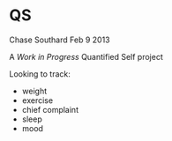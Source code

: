 # QS

Chase Southard
Feb 9 2013

A _Work in Progress_ Quantified Self project

Looking to track:

- weight
- exercise
- chief complaint
- sleep
- mood

